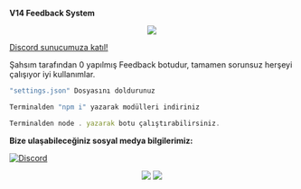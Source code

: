 **V14 Feedback System**

<div align="center">
    <img src="https://komarev.com/ghpvc/?username=Lexuizmm&color=yellow"/>
</div>

<a href="https://discord.gg/botstudio" target="_blank">Discord sunucumuza katıl!</a>


Şahsım tarafından 0 yapılmış Feedback botudur, tamamen sorunsuz herşeyi çalışıyor iyi kullanımlar.

```js
"settings.json" Dosyasını doldurunuz

Terminalden "npm i" yazarak modülleri indiriniz

Terminalden node . yazarak botu çalıştırabilirsiniz.
```

**Bize ulaşabileceğiniz sosyal medya bilgilerimiz:**

 [![Discord](https://lanyard.cnrad.dev/api/933786529569058817)](https://discord.com/users/933786529569058817)


 <p align="center">
 <a href="https://discord.com/users/933786529569058817" target"blank_"><img src="https://img.shields.io/badge/Discord%20-7289DA.svg?&style=for-the-badge&logo=discord&logoColor=white"></a>
  <a href="https://github.com/Lexuizmm" target"blank_"><img src="https://img.shields.io/badge/GitHub%20-191717.svg?&style=for-the-badge&logo=github&logoColor=white"></a>
